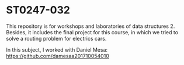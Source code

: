 # ST0247-032

This repository is for workshops and laboratories of data structures 2. Besides, it includes the final project for this course, in which we tried to solve a routing problem for electrics cars.

In this subject, I worked with Daniel Mesa: https://github.com/damesaa201710054010
